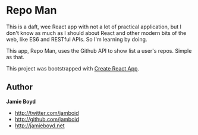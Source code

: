 # Repo Man

This is a daft, wee React app with not a lot of practical application, but I don't know as much as I should about React and other modern bits of the web, like ES6 and RESTful APIs. So I'm learning by doing.

This app, Repo Man, uses the Github API to show list a user's repos. Simple as that.

This project was bootstrapped with [Create React App](https://github.com/facebookincubator/create-react-app).

## Author

**Jamie Boyd**

+ http://twitter.com/jamboid
+ http://github.com/jamboid
+ http://jamieboyd.net

